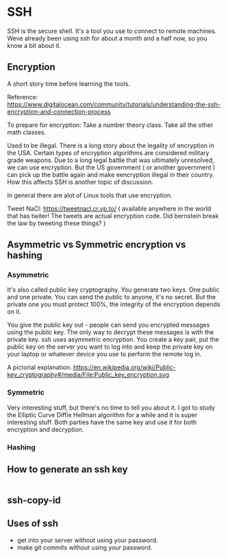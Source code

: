 # SSH
SSH is the secure shell. It's a tool you use to connect to remote machines. Weve already been using ssh for about a month and a half now, so you know a bit about it.

## Encryption

A short story time before learning the tools.

Reference: https://www.digitalocean.com/community/tutorials/understanding-the-ssh-encryption-and-connection-process

To prepare for encryption:
Take a number theory class.
Take all the other math classes.

Used to be illegal. There is a long story about the legality of encryption in the USA. Certain types of encryption algorithms are considered military grade weapons. Due to a long legal battle that was ultimately unresolved, we can use encryption. But the US government ( or another government ) can pick up the battle again and make eencryption illegal in their country. How this affects SSH is another topic of discussion.

In general there are alot of Linux tools that use encryption.

Tweet NaCl:
https://tweetnacl.cr.yp.to/ ( available anywhere in the world that has twiter! The tweets are actual encryption code. Did bernstein break the law by tweeting these things? )

## Asymmetric vs Symmetric encryption vs hashing

### Asymmetric
It's also called public key cryptography. You generate two keys. One public and one private. You can send the public to anyone, it's no secret. But the private one you must protect 100%, the integrity of the encryption depends on it. 

You give the public key out - people can send you encrypted messages using the public key. 
The only way to decrypt these messages is with the private key. ssh uses asymmetric encryption. You create a key pair, put the public key on the server you want to log into and keep the private key on your laptop or whatever device you use to perform the remote log in.

A pictorial explanation.
https://en.wikipedia.org/wiki/Public-key_cryptography#/media/File:Public_key_encryption.svg

### Symmetric

Very interesting stuff, but there's no time to tell you about it. I got to study the Elliptic Curve Diffie Hellman algorithm for a while and it is super interesting stuff. Both parties have the same key and use it for both encryption and decryption.

### Hashing

## How to generate an ssh key
```
```

## ssh-copy-id

## Uses of ssh
* get into your server without using your password.
* make git commits without using your password.
